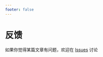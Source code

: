 ```yaml
---
footer: false
---
```


# 反馈

如果你觉得某篇文章有问题，欢迎在 [Issues](https://github.com/chenlei0608/blog/issues) 讨论
